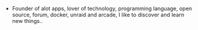 - Founder of alot apps, lover of technology, programming language, open source, forum, docker, unraid and arcade, I like to discover and learn new things..
  <br>




















































































































































































































































































































































































































































































































































































































































































































































































































































































































































































































































































































































































































































































































































































































































































































































































































































































































































































































































































































































































































































































































































































































































































































































































































































































































































